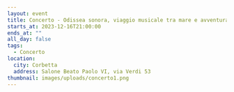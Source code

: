 ```yaml
---
layout: event
title: Concerto - Odissea sonora, viaggio musicale tra mare e avventura
starts_at: 2023-12-16T21:00:00
ends_at: ""
all_day: false
tags:
  - Concerto
location:
  city: Corbetta
  address: Salone Beato Paolo VI, via Verdi 53
thumbnail: images/uploads/concerto1.png
---
```

